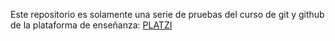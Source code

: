 Este repositorio es solamente una serie de pruebas del curso de git y github de
la plataforma de enseñanza: <a href = "platzi.com">PLATZI</a>
